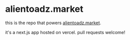 # alientoadz.market

this is the repo that powers [alientoadz.market](https://alientoadz.market).

it's a next.js app hosted on vercel. pull requests welcome!
